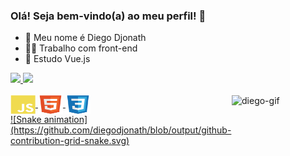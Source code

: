 ### Olá! Seja bem-vindo(a) ao meu perfil! 👋

- 👨‍ Meu nome é Diego Djonath 
- 👨‍💻 Trabalho com front-end
- 🌱 Estudo Vue.js 

 <div>
  <a href="https://github.com/diegodjonath">
  <img height="180em" src="https://github-readme-stats.vercel.app/api?username=diegodjonath&show_icons=true&theme=tokyonight&include_all_commits=true&count_private=true"/>
  <img height="180em" src="https://github-readme-stats.vercel.app/api/top-langs/?username=diegodjonath&layout=compact&langs_count=7&theme=tokyonight"/>
</div>
  
<div style="display: inline_block"><br>
  <img align="center" alt="diego-Js" height="30" width="40" src="https://raw.githubusercontent.com/devicons/devicon/master/icons/javascript/javascript-plain.svg">
  <img align="center" alt="diego-HTML" height="30" width="40" src="https://raw.githubusercontent.com/devicons/devicon/master/icons/html5/html5-original.svg">
  <img align="center" alt="diego-CSS" height="30" width="40" src="https://raw.githubusercontent.com/devicons/devicon/master/icons/css3/css3-original.svg">
  <img align="right" alt="diego-gif" height="150" width="150" src="https://media.discordapp.net/attachments/883514873160540191/883514940370075679/Webp.net-gifmaker.gif">
</div>
   ![Snake animation](https://github.com/diegodjonath/blob/output/github-contribution-grid-snake.svg)
 
 

  
